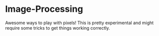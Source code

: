 # Image-Processing
Awesome ways to play with pixels! This is pretty experimental and might require some tricks to get things working correctly.
